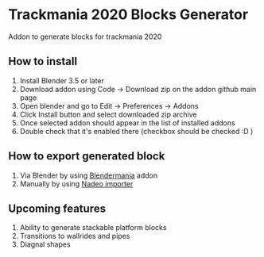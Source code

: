 # Trackmania 2020 Blocks Generator
Addon to generate blocks for trackmania 2020

## How to install
1. Install Blender 3.5 or later
2. Download addon using Code -> Download zip on the addon github main page
3. Open blender and go to Edit -> Preferences -> Addons
4. Click Install button and select downloaded zip archive
5. Once selected addon should appear in the list of installed addons
6. Double check that it's enabled there (checkbox should be checked :D )

## How to export generated block
1. Via Blender by using [Blendermania](https://github.com/skyslide22/blendermania-addon) addon
2. Manually by using [Nadeo importer](https://doc.trackmania.com/create/nadeo-importer/)

## Upcoming features
1. Ability to generate stackable platform blocks
2. Transitions to wallrides and pipes
3. Diagnal shapes